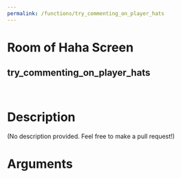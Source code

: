 ```yaml
---
permalink: /functions/try_commenting_on_player_hats
---
```

# Room of Haha Screen  
## try_commenting_on_player_hats  
&nbsp;  
# Description  
(No description provided. Feel free to make a pull request!) 
&nbsp;  
# Arguments


